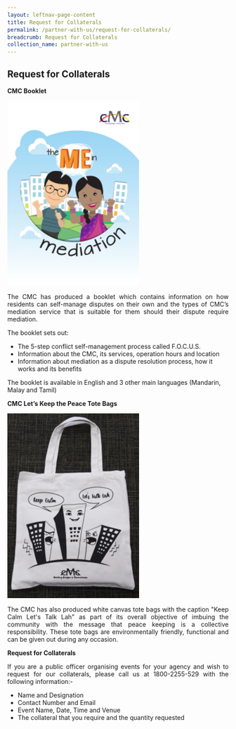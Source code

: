 ```yaml
---
layout: leftnav-page-content
title: Request for Collaterals
permalink: /partner-with-us/request-for-collaterals/
breadcrumb: Request for Collaterals
collection_name: partner-with-us
---
```


Request for Collaterals
---

**CMC Booklet**<br>
<div class="image"><img src="/images/1504168510628.png/" title="Request for Collaterals" alt="Request for Collaterals" style="width: 300px"></div>


<p style="text-align: justify">The CMC has produced a booklet which contains information on how residents can self-manage disputes on their own and the types of CMC’s mediation service that is suitable for them should their dispute require mediation.</p>

The booklet sets out:
* The 5-step conflict self-management process called F.O.C.U.S.
* Information about the CMC, its services, operation hours and location
* Information about mediation as a dispute resolution process, how it works and its benefits  

The booklet is available in English and 3 other main languages (Mandarin, Malay and Tamil)

**CMC Let’s Keep the Peace Tote Bags**<br>
<div class="image"><img src="/images/1546416937814.png/" title="Request for Collaterals" alt="Request for Collaterals" style="width: 300px"></div>

<p style="text-align: justify">The CMC has also produced white canvas tote bags with the caption "Keep Calm Let's Talk Lah" as part of its overall objective of imbuing the community with the message that peace keeping is a collective responsibility. These tote bags are environmentally friendly, functional and can be given out during any occasion.</p>

**Request for Collaterals**

<p style="text-align: justify">If you are a public officer organising events for your agency and wish to request for our collaterals, please call us at 1800-2255-529 with the following information:-</p>

* Name and Designation
* Contact Number and Email
* Event Name, Date, Time and Venue  
* The collateral that you require and the quantity requested 
